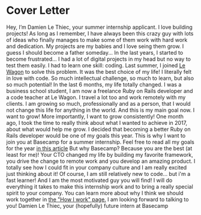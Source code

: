 # Cover Letter

Hey, I’m Damien Le Thiec, your summer internship applicant.
I love building projects! As long as I remember, I have always been this crazy guy with lots of ideas who finally manages to make some of them work with hard work and dedication. My projects are my babies and I love seing them grow. I guess I should become a father someday...
In the last years, I started to become frustrated... I had a lot of digital projects in my head but no way to test them easily. I had to learn one skill: coding.
Last summer, I joined [Le Wagon](https://www.lewagon.com/) to solve this problem. It was the best choice of my life! I literally felt in love with code. So much intellectual challenge, so much to learn, but also so much potential!
In the last 6 months, my life totally changed. I was a business school student, I am now a freelance Ruby on Rails developer and a code teacher at Le Wagon. I travel a lot too and work remotely with my clients. I am growing so much, professionally and as a person, that I would not change this life for anything in the world.
And this is my main goal now. I want to grow! More importantly, I want to grow consistently!
One month ago, I took the time to really think about what I wanted to achieve in 2017, about what would help me grow. I decided that becoming a better Ruby on Rails developer would be one of my goals this year. This is why I want to join you at Basecamp for a summer internship. Feel free to read all my goals for the year [in this article](https://dlet.me/fuck-new-year-resolutions-long-live-concrete-goals-b9124cf2c9f7)
But why Basecamp? Because you are the best (at least for me)! Your CTO changed my life by building my favorite framework, you drive the change to remote work and you develop an amazing product. I totally see how I could fit in your company culture and I am really excited just thinking about it!
Of course, I am still relatively new to code... but i'm a fast learner! And I am the most motivated guy you will find! I will do everything it takes to make this internship work and to bring a really special spirit to your company.
You can learn more about why I think we should work together in [the "How I work" page.](http://summer-at-basecamp.dlet.me/pages/how_I_work)
I am looking forward to talking to you!
Damien Le Thiec, your (hopefully) future intern at Basecamp